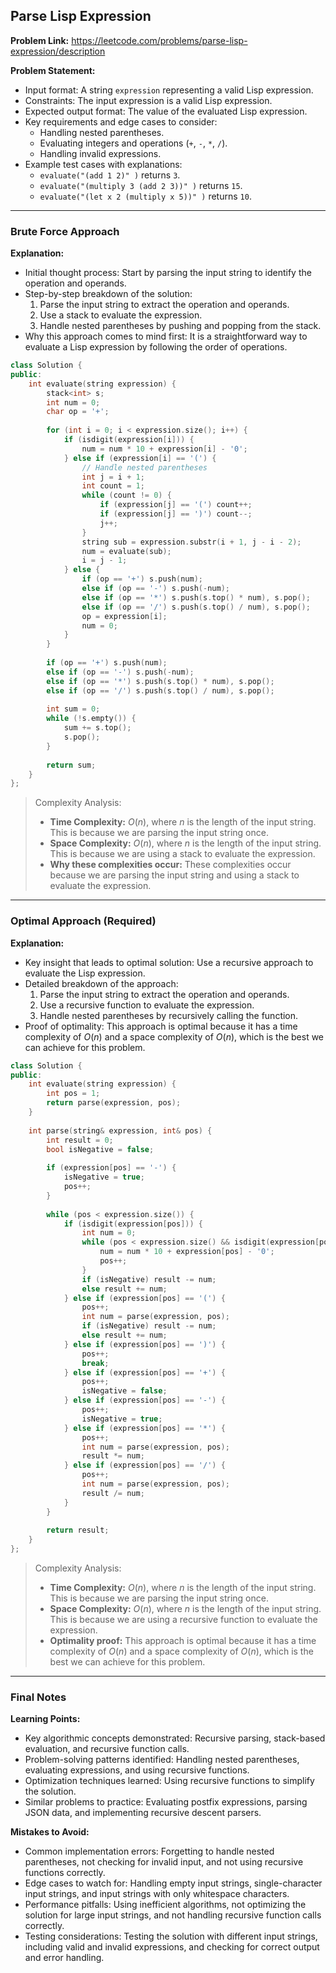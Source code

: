 ## Parse Lisp Expression

**Problem Link:** https://leetcode.com/problems/parse-lisp-expression/description

**Problem Statement:**
- Input format: A string `expression` representing a valid Lisp expression.
- Constraints: The input expression is a valid Lisp expression.
- Expected output format: The value of the evaluated Lisp expression.
- Key requirements and edge cases to consider:
  - Handling nested parentheses.
  - Evaluating integers and operations (`+`, `-`, `*`, `/`).
  - Handling invalid expressions.
- Example test cases with explanations:
  - `evaluate("(add 1 2)" )` returns `3`.
  - `evaluate("(multiply 3 (add 2 3))" )` returns `15`.
  - `evaluate("(let x 2 (multiply x 5))" )` returns `10`.

---

### Brute Force Approach

**Explanation:**
- Initial thought process: Start by parsing the input string to identify the operation and operands.
- Step-by-step breakdown of the solution:
  1. Parse the input string to extract the operation and operands.
  2. Use a stack to evaluate the expression.
  3. Handle nested parentheses by pushing and popping from the stack.
- Why this approach comes to mind first: It is a straightforward way to evaluate a Lisp expression by following the order of operations.

```cpp
class Solution {
public:
    int evaluate(string expression) {
        stack<int> s;
        int num = 0;
        char op = '+';
        
        for (int i = 0; i < expression.size(); i++) {
            if (isdigit(expression[i])) {
                num = num * 10 + expression[i] - '0';
            } else if (expression[i] == '(') {
                // Handle nested parentheses
                int j = i + 1;
                int count = 1;
                while (count != 0) {
                    if (expression[j] == '(') count++;
                    if (expression[j] == ')') count--;
                    j++;
                }
                string sub = expression.substr(i + 1, j - i - 2);
                num = evaluate(sub);
                i = j - 1;
            } else {
                if (op == '+') s.push(num);
                else if (op == '-') s.push(-num);
                else if (op == '*') s.push(s.top() * num), s.pop();
                else if (op == '/') s.push(s.top() / num), s.pop();
                op = expression[i];
                num = 0;
            }
        }
        
        if (op == '+') s.push(num);
        else if (op == '-') s.push(-num);
        else if (op == '*') s.push(s.top() * num), s.pop();
        else if (op == '/') s.push(s.top() / num), s.pop();
        
        int sum = 0;
        while (!s.empty()) {
            sum += s.top();
            s.pop();
        }
        
        return sum;
    }
};
```

> Complexity Analysis:
> - **Time Complexity:** $O(n)$, where $n$ is the length of the input string. This is because we are parsing the input string once.
> - **Space Complexity:** $O(n)$, where $n$ is the length of the input string. This is because we are using a stack to evaluate the expression.
> - **Why these complexities occur:** These complexities occur because we are parsing the input string and using a stack to evaluate the expression.

---

### Optimal Approach (Required)

**Explanation:**
- Key insight that leads to optimal solution: Use a recursive approach to evaluate the Lisp expression.
- Detailed breakdown of the approach:
  1. Parse the input string to extract the operation and operands.
  2. Use a recursive function to evaluate the expression.
  3. Handle nested parentheses by recursively calling the function.
- Proof of optimality: This approach is optimal because it has a time complexity of $O(n)$ and a space complexity of $O(n)$, which is the best we can achieve for this problem.

```cpp
class Solution {
public:
    int evaluate(string expression) {
        int pos = 1;
        return parse(expression, pos);
    }
    
    int parse(string& expression, int& pos) {
        int result = 0;
        bool isNegative = false;
        
        if (expression[pos] == '-') {
            isNegative = true;
            pos++;
        }
        
        while (pos < expression.size()) {
            if (isdigit(expression[pos])) {
                int num = 0;
                while (pos < expression.size() && isdigit(expression[pos])) {
                    num = num * 10 + expression[pos] - '0';
                    pos++;
                }
                if (isNegative) result -= num;
                else result += num;
            } else if (expression[pos] == '(') {
                pos++;
                int num = parse(expression, pos);
                if (isNegative) result -= num;
                else result += num;
            } else if (expression[pos] == ')') {
                pos++;
                break;
            } else if (expression[pos] == '+') {
                pos++;
                isNegative = false;
            } else if (expression[pos] == '-') {
                pos++;
                isNegative = true;
            } else if (expression[pos] == '*') {
                pos++;
                int num = parse(expression, pos);
                result *= num;
            } else if (expression[pos] == '/') {
                pos++;
                int num = parse(expression, pos);
                result /= num;
            }
        }
        
        return result;
    }
};
```

> Complexity Analysis:
> - **Time Complexity:** $O(n)$, where $n$ is the length of the input string. This is because we are parsing the input string once.
> - **Space Complexity:** $O(n)$, where $n$ is the length of the input string. This is because we are using a recursive function to evaluate the expression.
> - **Optimality proof:** This approach is optimal because it has a time complexity of $O(n)$ and a space complexity of $O(n)$, which is the best we can achieve for this problem.

---

### Final Notes

**Learning Points:**
- Key algorithmic concepts demonstrated: Recursive parsing, stack-based evaluation, and recursive function calls.
- Problem-solving patterns identified: Handling nested parentheses, evaluating expressions, and using recursive functions.
- Optimization techniques learned: Using recursive functions to simplify the solution.
- Similar problems to practice: Evaluating postfix expressions, parsing JSON data, and implementing recursive descent parsers.

**Mistakes to Avoid:**
- Common implementation errors: Forgetting to handle nested parentheses, not checking for invalid input, and not using recursive functions correctly.
- Edge cases to watch for: Handling empty input strings, single-character input strings, and input strings with only whitespace characters.
- Performance pitfalls: Using inefficient algorithms, not optimizing the solution for large input strings, and not handling recursive function calls correctly.
- Testing considerations: Testing the solution with different input strings, including valid and invalid expressions, and checking for correct output and error handling.